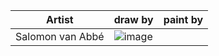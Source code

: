| Artist | draw by | paint by |
| --- | --- | --- |
| Salomon van Abbé | ![image](https://user-images.githubusercontent.com/1231687/216733228-655be51c-77a5-4d91-a975-c344bda700d9.png) |  |
